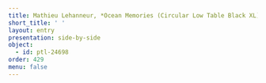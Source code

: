 ```yaml
---
title: Mathieu Lehanneur, *Ocean Memories (Circular Low Table Black XL)*
short_title: ' '
layout: entry
presentation: side-by-side
object:
  - id: ptl-24698
order: 429
menu: false
---
```

